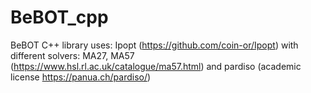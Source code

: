 # BeBOT_cpp
BeBOT C++ library uses:
Ipopt (https://github.com/coin-or/Ipopt) 
with different solvers: MA27, MA57 (https://www.hsl.rl.ac.uk/catalogue/ma57.html) and pardiso (academic license https://panua.ch/pardiso/)
